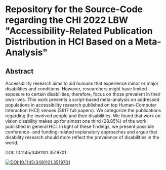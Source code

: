 # Repository for the Source-Code regarding the CHI 2022 LBW "Accessibility-Related Publication Distribution in HCI Based on a Meta-Analysis"





## Abstract
Accessibility research aims to aid humans that experience minor or major disabilities and conditions. 
However, researchers might have limited exposure to certain disabilities, therefore, focus on those prevalent in their own lives.
This work presents a script-based meta-analysis on addressed populations in accessibility research published on top Human-Computer Interaction (HCI) venues (3617 full papers). 
We categorize the publications regarding the involved people and their disabilities. 
We found that work on vision disability makes up for almost one third (28.85\%) of the work published in general HCI. In light of these findings, we present possible conference- and funding-related explanatory approaches and argue that disability research should more reflect the prevalence of disabilities in the world. 


DOI: 10.1145/3491101.3519701

[![DOI:10.1145/3491101.3519701](https://zenodo.org/badge/DOI/10.1145/3491101.3519701.svg)](https://doi.org/10.1145/3491101.3519701)
